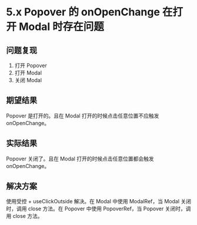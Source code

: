 # 5.x Popover 的 onOpenChange 在打开 Modal 时存在问题

## 问题复现

1. 打开 Popover
2. 打开 Modal
3. 关闭 Modal

## 期望结果

Popover 是打开的。且在 Modal 打开的时候点击任意位置不应触发 onOpenChange。

## 实际结果

Popover 关闭了。且在 Modal 打开的时候点击任意位置都会触发 onOpenChange。

## 解决方案

使用受控 + useClickOutside 解决。在 Modal 中使用 ModalRef，当 Modal 关闭时，调用 close 方法。在 Popover 中使用 PopoverRef，当 Popover 关闭时，调用 close 方法。
